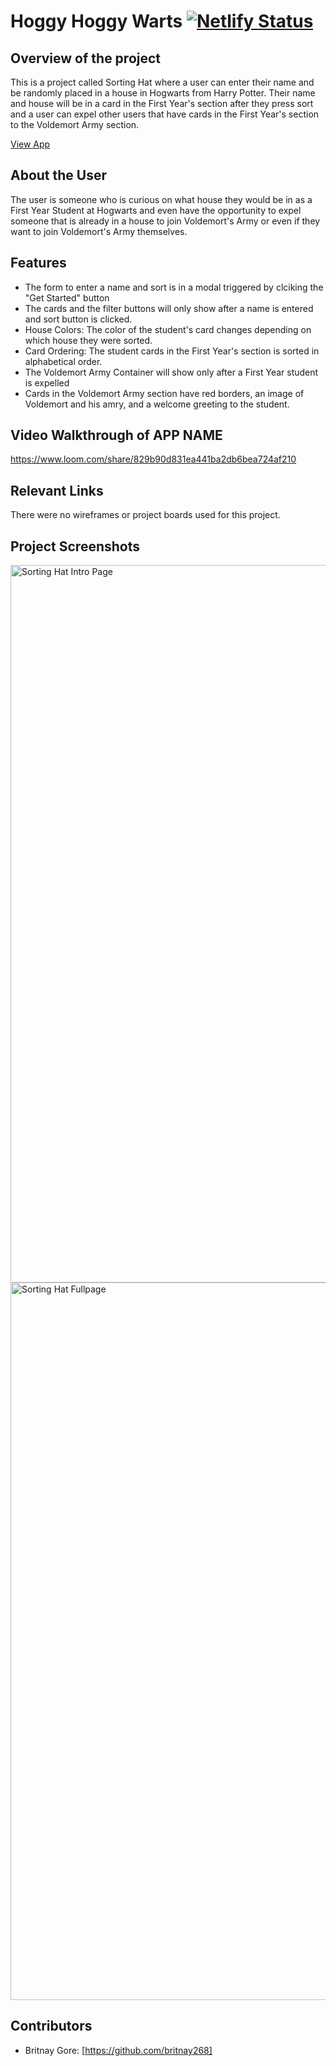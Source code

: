# Hoggy Hoggy Warts [![Netlify Status](https://api.netlify.com/api/v1/badges/67a1dae3-b353-49d2-a296-a3bf32fe39ef/deploy-status)](https://app.netlify.com/sites/)

## Overview of the project
This is a project called Sorting Hat where a user can enter their name and be randomly placed in a house in Hogwarts from  Harry Potter. Their name and house will be in a card  in the First Year's section after they press sort and a user can expel other users that have cards in the First Year's section to the Voldemort Army section.

[View App](https://hoggyhoggyhogwarts.netlify.app/)

## About the User
The user is someone who is curious on what house they would be in as a First Year Student at Hogwarts and even have the opportunity to expel someone that is already in a house to join Voldemort's Army or even if they want to join Voldemort's Army themselves.

## Features 
- The form to enter a name and sort is in a modal triggered by clciking the "Get Started" button
- The cards and the filter buttons will only show after a name is entered and sort button is clicked.
- House Colors: The color of the student's card changes depending on which house they were sorted.
- Card Ordering: The student cards in the First Year's section is sorted in alphabetical order.
- The Voldemort Army Container will show only after a First Year student is expelled
- Cards in the Voldemort Army section have red borders, an image of Voldemort and his amry, and a welcome greeting to the student.

## Video Walkthrough of APP NAME 
https://www.loom.com/share/829b90d831ea441ba2db6bea724af210

## Relevant Links 
There were no wireframes or project boards used for this project.

## Project Screenshots 
<img width="1148" alt="Sorting Hat Intro Page" src="project-screnshot/Sorting-Hat-Intropage.png">
<img width="1148" alt="Sorting Hat Fullpage" src="project-screnshot/Sorting-Hat-Fullpage.png">

## Contributors
- Britnay Gore: [https://github.com/britnay268]
